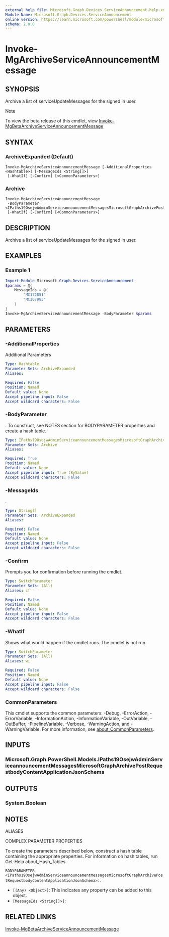 ```yaml
---
external help file: Microsoft.Graph.Devices.ServiceAnnouncement-help.xml
Module Name: Microsoft.Graph.Devices.ServiceAnnouncement
online version: https://learn.microsoft.com/powershell/module/microsoft.graph.devices.serviceannouncement/invoke-mgarchiveserviceannouncementmessage
schema: 2.0.0
---
```


# Invoke-MgArchiveServiceAnnouncementMessage

## SYNOPSIS
Archive a list of serviceUpdateMessages for the signed in user.

> [!NOTE]
> To view the beta release of this cmdlet, view [Invoke-MgBetaArchiveServiceAnnouncementMessage](/powershell/module/Microsoft.Graph.Beta.Devices.ServiceAnnouncement/Invoke-MgBetaArchiveServiceAnnouncementMessage?view=graph-powershell-beta)

## SYNTAX

### ArchiveExpanded (Default)
```
Invoke-MgArchiveServiceAnnouncementMessage [-AdditionalProperties <Hashtable>] [-MessageIds <String[]>]
 [-WhatIf] [-Confirm] [<CommonParameters>]
```

### Archive
```
Invoke-MgArchiveServiceAnnouncementMessage
 -BodyParameter <IPaths19OsejwAdminServiceannouncementMessagesMicrosoftGraphArchivePostRequestbodyContentApplicationJsonSchema>
 [-WhatIf] [-Confirm] [<CommonParameters>]
```

## DESCRIPTION
Archive a list of serviceUpdateMessages for the signed in user.

## EXAMPLES

### Example 1
```powershell
Import-Module Microsoft.Graph.Devices.ServiceAnnouncement
$params = @{
	MessageIds = @(
		"MC172851"
		"MC167983"
	)
}
Invoke-MgArchiveServiceAnnouncementMessage -BodyParameter $params
```

## PARAMETERS

### -AdditionalProperties
Additional Parameters

```yaml
Type: Hashtable
Parameter Sets: ArchiveExpanded
Aliases:

Required: False
Position: Named
Default value: None
Accept pipeline input: False
Accept wildcard characters: False
```

### -BodyParameter
.
To construct, see NOTES section for BODYPARAMETER properties and create a hash table.

```yaml
Type: IPaths19OsejwAdminServiceannouncementMessagesMicrosoftGraphArchivePostRequestbodyContentApplicationJsonSchema
Parameter Sets: Archive
Aliases:

Required: True
Position: Named
Default value: None
Accept pipeline input: True (ByValue)
Accept wildcard characters: False
```

### -MessageIds
.

```yaml
Type: String[]
Parameter Sets: ArchiveExpanded
Aliases:

Required: False
Position: Named
Default value: None
Accept pipeline input: False
Accept wildcard characters: False
```

### -Confirm
Prompts you for confirmation before running the cmdlet.

```yaml
Type: SwitchParameter
Parameter Sets: (All)
Aliases: cf

Required: False
Position: Named
Default value: None
Accept pipeline input: False
Accept wildcard characters: False
```

### -WhatIf
Shows what would happen if the cmdlet runs.
The cmdlet is not run.

```yaml
Type: SwitchParameter
Parameter Sets: (All)
Aliases: wi

Required: False
Position: Named
Default value: None
Accept pipeline input: False
Accept wildcard characters: False
```

### CommonParameters
This cmdlet supports the common parameters: -Debug, -ErrorAction, -ErrorVariable, -InformationAction, -InformationVariable, -OutVariable, -OutBuffer, -PipelineVariable, -Verbose, -WarningAction, and -WarningVariable. For more information, see [about_CommonParameters](http://go.microsoft.com/fwlink/?LinkID=113216).

## INPUTS

### Microsoft.Graph.PowerShell.Models.IPaths19OsejwAdminServiceannouncementMessagesMicrosoftGraphArchivePostRequestbodyContentApplicationJsonSchema
## OUTPUTS

### System.Boolean
## NOTES

ALIASES

COMPLEX PARAMETER PROPERTIES

To create the parameters described below, construct a hash table containing the appropriate properties. For information on hash tables, run Get-Help about_Hash_Tables.


`BODYPARAMETER <IPaths19OsejwAdminServiceannouncementMessagesMicrosoftGraphArchivePostRequestbodyContentApplicationJsonSchema>`: .
  - `[(Any) <Object>]`: This indicates any property can be added to this object.
  - `[MessageIds <String[]>]`: 

## RELATED LINKS
[Invoke-MgBetaArchiveServiceAnnouncementMessage](/powershell/module/Microsoft.Graph.Beta.Devices.ServiceAnnouncement/Invoke-MgBetaArchiveServiceAnnouncementMessage?view=graph-powershell-beta)

